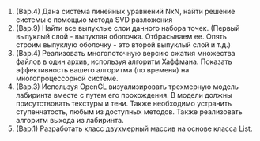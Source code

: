 1. (Вар.4) Дана система линейных уравнений NxN, найти решение системы с помощью метода SVD разложения
2. (Вар.9) Найти все выпуклые слои данного набора точек. (Первый выпуклый слой - выпуклая оболочка. Отбрасываем ее. Опять строим выпуклую оболочку - это второй выпуклый слой и т.д.)
3. (Вар.4) Реализовать многопоточную версию сжатия множества файлов в один архив, используя алгоритм Хаффмана. Показать эффективность вашего алгоритма (по времени) на многопроцессорной системе.
4. (Вар.3) Используя OpenGL визуализировать трехмерную модель лабиринта вместе с путем его прохождения. В модели должны присутствовать текстуры и тени. Также необходимо устранить ступенчатость, любым из доступных методов. Также реализовать алгоритм выхода из лабиринта.
5. (Вар.1) Разработать класс двухмерный массив на основе класса List.
